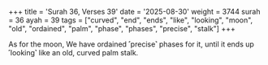 +++
title = 'Surah 36, Verses 39'
date = '2025-08-30'
weight = 3744
surah = 36
ayah = 39
tags = ["curved", "end", "ends", "like", "looking", "moon", "old", "ordained", "palm", "phase", "phases", "precise", "stalk"]
+++

As for the moon, We have ordained ˹precise˺ phases for it, until it ends up ˹looking˺ like an old, curved palm stalk.